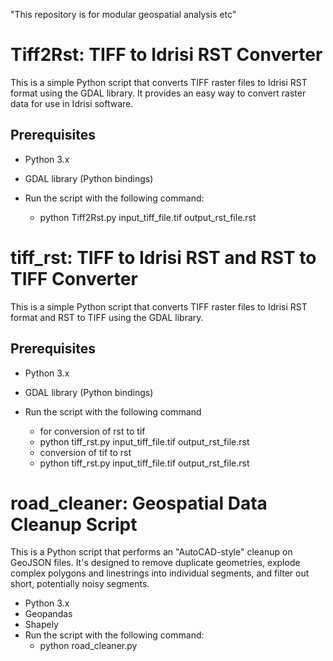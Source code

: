 "This repository is for modular geospatial analysis etc" 


# Tiff2Rst: TIFF to Idrisi RST Converter

This is a simple Python script that converts TIFF raster files to Idrisi RST format using the GDAL library. It provides an easy way to convert raster data for use in Idrisi software.

## Prerequisites

- Python 3.x
- GDAL library (Python bindings)

- Run the script with the following command:
	- python Tiff2Rst.py input_tiff_file.tif output_rst_file.rst


# tiff_rst: TIFF to Idrisi RST and RST to TIFF Converter

This is a simple Python script that converts TIFF raster files to Idrisi RST format and RST to TIFF using the GDAL library.

## Prerequisites

- Python 3.x
- GDAL library (Python bindings)

- Run the script with the following command
   - for conversion of rst to tif
   	- python tiff_rst.py input_tiff_file.tif output_rst_file.rst
   - conversion of tif to rst
   	- python tiff_rst.py input_tiff_file.tif output_rst_file.rst

# road_cleaner: Geospatial Data Cleanup Script
This is a Python script that performs an "AutoCAD-style" cleanup on GeoJSON files. It's designed to remove duplicate geometries, explode complex polygons and linestrings into individual segments, 
and filter out short, potentially noisy segments.
- Python 3.x
- Geopandas
- Shapely
- Run the script with the following command:
	- python road_cleaner.py
